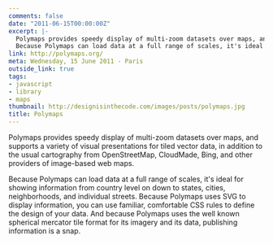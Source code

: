 ```yaml
---
comments: false
date: "2011-06-15T00:00:00Z"
excerpt: |-
  Polymaps provides speedy display of multi-zoom datasets over maps, and supports a variety of visual presentations for tiled vector data, in addition to the usual cartography from OpenStreetMap, CloudMade, Bing, and other providers of image-based web maps.
  Because Polymaps can load data at a full range of scales, it's ideal for showing information from country level on down to states, cities, neighborhoods, and individual streets. Because Polymaps uses SVG to display information, you can use familiar, comfortable CSS rules to define the design of your data. And because Polymaps uses the well known spherical mercator tile format for its imagery and its data, publishing information is a snap.
link: http://polymaps.org/
meta: Wednesday, 15 June 2011 - Paris
outside_link: true
tags:
- javascript
- library
- maps
thumbnail: http://designisinthecode.com/images/posts/polymaps.jpg
title: Polymaps
---
```


Polymaps provides speedy display of multi-zoom datasets over maps, and supports a variety of visual presentations for tiled vector data, in addition to the usual cartography from OpenStreetMap, CloudMade, Bing, and other providers of image-based web maps.

Because Polymaps can load data at a full range of scales, it's ideal for showing information from country level on down to states, cities, neighborhoods, and individual streets. Because Polymaps uses SVG to display information, you can use familiar, comfortable CSS rules to define the design of your data. And because Polymaps uses the well known spherical mercator tile format for its imagery and its data, publishing information is a snap.